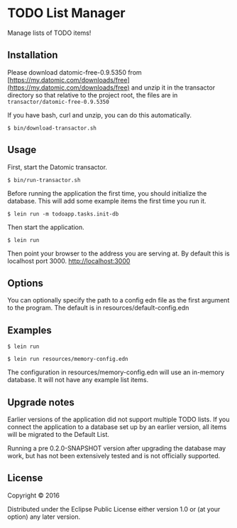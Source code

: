 # TODO List Manager

Manage lists of TODO items!

## Installation

Please download datomic-free-0.9.5350 from
[https://my.datomic.com/downloads/free](https://my.datomic.com/downloads/free)
and unzip it in the transactor directory so that relative to the project root, 
the files are in `transactor/datomic-free-0.9.5350`

If you have bash, curl and unzip, you can do this automatically.

    $ bin/download-transactor.sh

## Usage

First, start the Datomic transactor.

    $ bin/run-transactor.sh

Before running the application the first time, you should initialize the database.
This will add some example items the first time you run it.

    $ lein run -m todoapp.tasks.init-db

Then start the application.

    $ lein run

Then point your browser to the address you are serving at.
By default this is localhost port 3000.
[http://localhost:3000](http://localhost:3000)

## Options

You can optionally specify the path to a config edn file as the first argument
to the program. The default is in resources/default-config.edn 

## Examples

    $ lein run

    $ lein run resources/memory-config.edn

The configuration in resources/memory-config.edn will use an in-memory database.
It will not have any example list items.

## Upgrade notes

Earlier versions of the application did not support multiple TODO lists.
If you connect the application to a database set up by an earlier version,
all items will be migrated to the Default List.

Running a pre 0.2.0-SNAPSHOT version after upgrading the database may work,
but has not been extensively tested and is not officially supported.

## License

Copyright © 2016

Distributed under the Eclipse Public License either version 1.0 or (at
your option) any later version.
